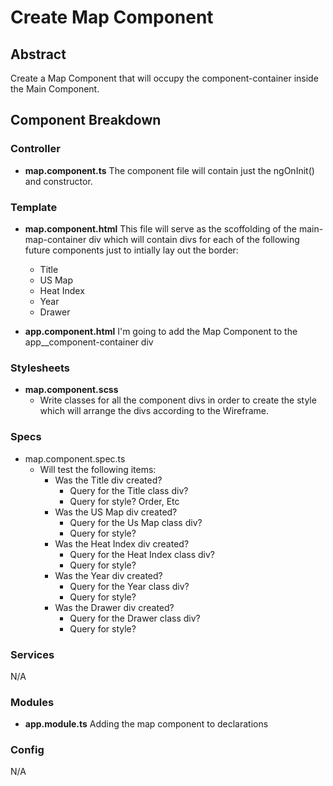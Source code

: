 # Create Map Component

## Abstract
Create a Map Component that will occupy the component-container inside the Main Component.

## Component Breakdown
### Controller
* **map.component.ts**
  The component file will contain just the ngOnInit() and constructor.


### Template
* **map.component.html**
  This file will serve as the scoffolding of the main-map-container div which will contain divs for each of the following future components just to intially lay out the border:

  * Title
  * US Map
  * Heat Index
  * Year
  * Drawer



* **app.component.html**
  I'm going to add the Map Component to the app__component-container div

### Stylesheets
* **map.component.scss**
  * Write classes for all the component divs in order to create the style which will arrange the divs according to the Wireframe.

### Specs
* map.component.spec.ts
  * Will test the following items:
    * Was the Title div created?
      * Query for the Title class div?
      * Query for style? Order, Etc
    * Was the US Map div created?
      * Query for the Us Map class div?
      * Query for style?
    * Was the Heat Index div created?
      * Query for the Heat Index class div?
      * Query for style?
    * Was the Year div created?
      * Query for the Year class div?
      * Query for style?
    * Was the Drawer div created?
      * Query for the Drawer class div?
      * Query for style?


### Services
N/A

### Modules
* **app.module.ts**
  Adding the map component to declarations
### Config
N/A